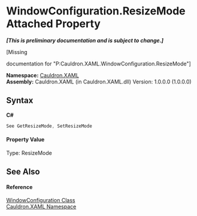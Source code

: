 # WindowConfiguration.ResizeMode Attached Property
 _**\[This is preliminary documentation and is subject to change.\]**_

\[Missing <summary> documentation for "P:Cauldron.XAML.WindowConfiguration.ResizeMode"\]

**Namespace:**&nbsp;<a href="N_Cauldron_XAML">Cauldron.XAML</a><br />**Assembly:**&nbsp;Cauldron.XAML (in Cauldron.XAML.dll) Version: 1.0.0.0 (1.0.0.0)

## Syntax

**C#**<br />
``` C#
See GetResizeMode, SetResizeMode
```


#### Property Value
Type: ResizeMode

## See Also


#### Reference
<a href="T_Cauldron_XAML_WindowConfiguration">WindowConfiguration Class</a><br /><a href="N_Cauldron_XAML">Cauldron.XAML Namespace</a><br />